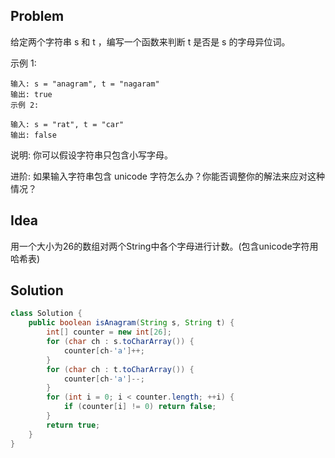 ## Problem

给定两个字符串 s 和 t ，编写一个函数来判断 t 是否是 s 的字母异位词。

示例 1:

```
输入: s = "anagram", t = "nagaram"
输出: true
示例 2:

输入: s = "rat", t = "car"
输出: false
```


说明:
你可以假设字符串只包含小写字母。

进阶:
如果输入字符串包含 unicode 字符怎么办？你能否调整你的解法来应对这种情况？

## Idea

用一个大小为26的数组对两个String中各个字母进行计数。(包含unicode字符用哈希表)

## Solution

```java
class Solution {
    public boolean isAnagram(String s, String t) {
        int[] counter = new int[26];
        for (char ch : s.toCharArray()) {
            counter[ch-'a']++;
        }
        for (char ch : t.toCharArray()) {
            counter[ch-'a']--;
        }
        for (int i = 0; i < counter.length; ++i) {
            if (counter[i] != 0) return false;
        }
        return true;
    }
}
```



